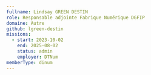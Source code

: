 ```yaml
---
fullname: Lindsay GREEN DESTIN
role: Responsable adjointe Fabrique Numérique DGFIP
domaine: Autre
github: lgreen-destin
missions:
  - start: 2023-10-02
    end: 2025-08-02
    status: admin
    employer: DTNum
memberType: dinum
---
```

